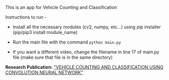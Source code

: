 This is an app for Vehicle Counting and Classification


Instructions to run - 

* Install all the necessary modules (cv2, numpy, etc...) using pip installer 
    (pip/pip3 install module_name)

* Run the main file with the command ```python main.py```

* If you want a different video, change the filename in line 17 of main.py file (make sure that file is in the same directory)

**Research Publication:** ["VEHICLE COUNTING AND CLASSIFICATION USING CONVOLUTION NEURAL NETWORK"](https://www.irjmets.com/paperdetail.php?paperId=7ddfd2fde327b16b74d97692f9919047&title=VEHICLE+COUNTING+AND+CLASSIFICATION+USINGCONVOLUTION+NEURAL+NETWORK&authpr=Sandesh+S+Hegde)
